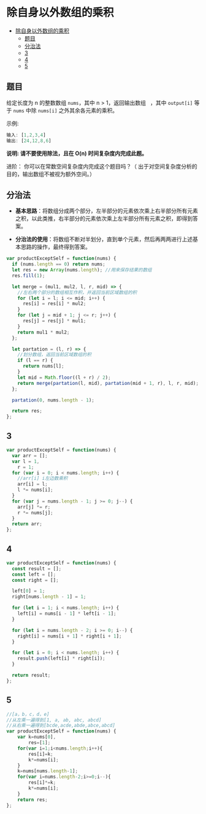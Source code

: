 除自身以外数组的乘积
===

<!-- TOC -->

- [除自身以外数组的乘积](#除自身以外数组的乘积)
  - [题目](#题目)
  - [分治法](#分治法)
  - [3](#3)
  - [4](#4)
  - [5](#5)

<!-- /TOC -->

## 题目
给定长度为 n 的整数数组 `nums`，其中 n > 1，返回输出数组   ，其中 `output[i]` 等于 `nums` 中除 `nums[i]` 之外其余各元素的乘积。

示例:
```js
输入: [1,2,3,4]
输出: [24,12,8,6]
```

**说明: 请不要使用除法，且在 O(n) 时间复杂度内完成此题。**

进阶：
你可以在常数空间复杂度内完成这个题目吗？（ 出于对空间复杂度分析的目的，输出数组不被视为额外空间。）

## 分治法
- **基本思路**：将数组分成两个部分，左半部分的元素依次乘上右半部分所有元素之积，以此类推，右半部分的元素依次乘上左半部分所有元素之积，即得到答案。

- **分治法的使用**：将数组不断对半划分，直到单个元素，然后再两两进行上述基本思路的操作，最终得到答案。

```js
var productExceptSelf = function(nums) {
  if (nums.length == 0) return nums;
  let res = new Array(nums.length); //用来保存结果的数组
  res.fill(1);

  let merge = (mul1, mul2, l, r, mid) => {
    //左右两个部分的数组相互作积，并返回当前区域数组的积
    for (let i = l; i <= mid; i++) {
      res[i] = res[i] * mul2;
    }
    for (let j = mid + 1; j <= r; j++) {
      res[j] = res[j] * mul1;
    }
    return mul1 * mul2;
  };

  let partation = (l, r) => {
    //划分数组，返回当前区域数组的积
    if (l == r) {
      return nums[l];
    }
    let mid = Math.floor((l + r) / 2);
    return merge(partation(l, mid), partation(mid + 1, r), l, r, mid); //递归调用划分函数
  };

  partation(0, nums.length - 1);

  return res;
};
```

## 3
```js
var productExceptSelf = function(nums) {
  var arr = [];
  var l = 1,
    r = 1;
  for (var i = 0; i < nums.length; i++) {
    //arr[i] i左边数乘积
    arr[i] = l;
    l *= nums[i];
  }
  for (var j = nums.length - 1; j >= 0; j--) {
    arr[j] *= r;
    r *= nums[j];
  }
  return arr;
};
```

## 4
```js
var productExceptSelf = function(nums) {
  const result = [];
  const left = [];
  const right = [];

  left[0] = 1;
  right[nums.length - 1] = 1;

  for (let i = 1; i < nums.length; i++) {
    left[i] = nums[i - 1] * left[i - 1];
  }

  for (let i = nums.length - 2; i >= 0; i--) {
    right[i] = nums[i + 1] * right[i + 1];
  }

  for (let i = 0; i < nums.length; i++) {
    result.push(left[i] * right[i]);
  }

  return result;
};
```

## 5
```js
//[a，b，c，d，e]
//从左乘一遍得到[1, a, ab, abc, abcd]
//从右乘一遍得到[bcde,acde,abde,abce,abcd]
var productExceptSelf = function(nums) {
    var k=nums[0],
        res=[1];
    for(var i=1;i<nums.length;i++){
        res[i]=k;
        k*=nums[i];
    }
    k=nums[nums.length-1];
    for(var i=nums.length-2;i>=0;i--){
        res[i]*=k;
        k*=nums[i];
    }
    return res;
};
```